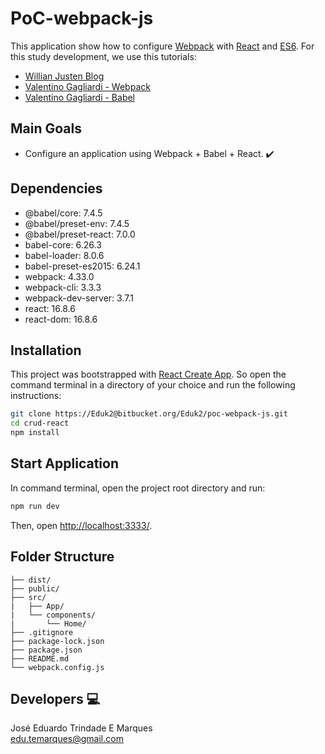 # PoC-webpack-js

This application show how to configure [Webpack](https://webpack.js.org/) with [React](https://reactjs.org/) and [ES6](http://www.ecma-international.org/ecma-262/6.0/). For this study development, we use this tutorials: 
  
- [Willian Justen Blog](https://willianjusten.com.br/configurando-o-webpack-para-rodar-react-e-es6/)  
- [Valentino Gagliardi - Webpack](https://www.valentinog.com/blog/webpack/)  
- [Valentino Gagliardi - Babel](https://www.valentinog.com/blog/babel/)  

## Main Goals
- Configure an application using Webpack + Babel + React. :heavy_check_mark:

## Dependencies
- @babel/core: 7.4.5
- @babel/preset-env: 7.4.5
- @babel/preset-react: 7.0.0
- babel-core: 6.26.3
- babel-loader: 8.0.6
- babel-preset-es2015: 6.24.1
- webpack: 4.33.0
- webpack-cli: 3.3.3
- webpack-dev-server: 3.7.1
- react: 16.8.6
- react-dom: 16.8.6

## Installation
This project was bootstrapped with [React Create App](https://github.com/facebook/create-react-app). So open the command terminal in a directory of your choice and run the following instructions: 

```bash
git clone https://Eduk2@bitbucket.org/Eduk2/poc-webpack-js.git
cd crud-react
npm install
```

## Start Application
In command terminal, open the project root directory and run:

```bash
npm run dev
```

Then, open [http://localhost:3333/](http://localhost:3333/).

## Folder Structure
    ├── dist/
    ├── public/
    ├── src/
    |   ├── App/
    |   └── components/
    |       └── Home/
    ├── .gitignore
    ├── package-lock.json
    ├── package.json
    ├── README.md
    └── webpack.config.js

## Developers :computer:

José Eduardo Trindade E Marques  
edu.temarques@gmail.com